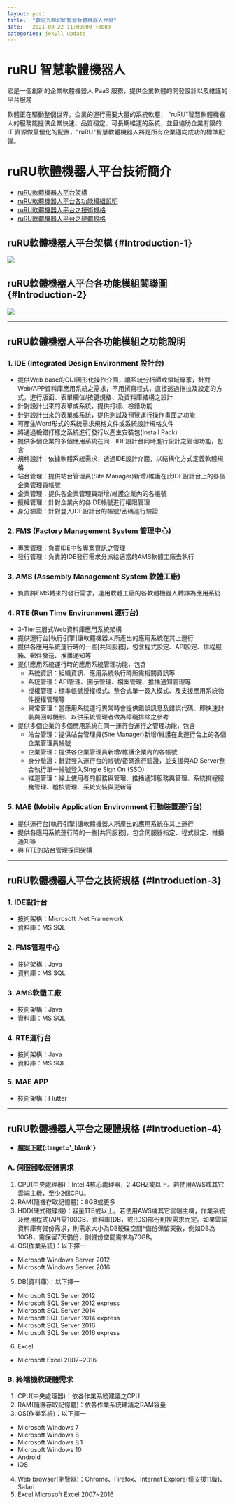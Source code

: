 ```yaml
---
layout: post
title:  "歡迎光臨如如智慧軟體機器人世界"
date:   2021-09-22 11:00:00 +0800
categories: jekyll update
---
```


# ruRU 智慧軟體機器人
它是一個創新的企業軟體機器人 PaaS 服務，提供企業軟體的開發設計以及維護的平台服務

軟體正在驅動整個世界，企業的運行需要大量的系統軟體， "ruRU"智慧軟體機器人的服務能提供企業快速、品質穩定、可長期維運的系統，並且協助企業有限的 IT 資源做最優化的配置，"ruRU"智慧軟體機器人將是所有企業邁向成功的標準配備。


# ruRU軟體機器人平台技術簡介
- [ruRU軟體機器人平台架構](#Introduction-1)
- [ruRU軟體機器人平台各功能模組說明](#Introduction-2)
- [ruRU軟體機器人平台之技術規格](#Introduction-3)
- [ruRU軟體機器人平台之硬體規格](#Introduction-4)


	
## ruRU軟體機器人平台架構 {#Introduction-1}
![](/img/Introduction-1.png)

## ruRU軟體機器人平台各功能模組關聯圖 {#Introduction-2}
![](/img/Introduction-2.png)

----
## ruRU軟體機器人平台各功能模組之功能說明
### 1. IDE (Integrated Design Environment 設計台)
- 提供Web base的GUI圖形化操作介面，讓系統分析師或領域專家，針對Web/APP資料庫應用系統之需求，不用撰寫程式，直接透過拖拉及設定的方式，進行版面、表單欄位/按鍵規格、及資料庫結構之設計
- 針對設計出來的表單或系統，提供打樣、檢錯功能
- 針對設計出來的表單或系統，提供測試及預覽運行操作畫面之功能
- 可產生Word形式的系統需求規格文件或系統設計規格文件
- 將通過檢錯打樣之系統進行發行以產生安裝包(Install Pack)
- 提供多個企業的多個應用系統在同一IDE設計台同時進行設計之管理功能，包含
- 規格設計：依據軟體系統需求，透過IDE設計介面，以結構化方式定義軟體規格
- 站台管理：提供站台管理員(Site Manager)新增/維護在此IDE設計台上的各個企業管理員帳號
- 企業管理：提供各企業管理員新增/維護企業內的各帳號
- 授權管理：針對企業內的各IDE帳號進行權限管理
- 身分驗證：針對登入IDE設計台的帳號/密碼進行驗證

### 2. FMS (Factory Management System 管理中心)
- 專案管理：負責IDE中各專案資訊之管理
- 發行管理：負責將IDE發行需求分派給適當的AMS軟體工廠去執行

### 3. AMS (Assembly Management System 軟體工廠)
- 負責將FMS轉來的發行需求，運用軟體工廠的各軟體機器人轉譯為應用系統

### 4. RTE (Run Time Environment 運行台)
- 3-Tier三層式Web資料庫應用系統架構
- 提供運行台[執行引擎]讓軟體機器人所產出的應用系統在其上運行
- 提供各應用系統運行時的一些[共同服務]，包含程式設定、API設定、排程服務、郵件發送、推播通知等
- 提供應用系統運行時的應用系統管理功能，包含
	- 系統資訊：組織資訊、應用系統執行時所需相關資訊等
	- 系統管理：API管理、圖示管理、檔案管理、推播通知管理等
	- 授權管理：標準帳號授權模式、整合式單一簽入模式、及支援應用系統物件授權管理等
	- 異常管理：當應用系統運行異常時會提供錯誤訊息及錯誤代碼、即快速封裝與回報機制、以供系統管理者做為障礙排除之參考
- 提供多個企業的多個應用系統在同一運行台運行之管理功能，包含
	- 站台管理：提供站台管理員(Site Manager)新增/維護在此運行台上的各個企業管理員帳號
	- 企業管理：提供各企業管理員新增/維護企業內的各帳號
	- 身分驗證：針對登入運行台的帳號/密碼進行驗證，並支援與AD Server整合執行單一帳號登入Single Sign On (SSO)
	- 維運管理：線上使用者的服務與管理、推播通知服務與管理、系統排程服務管理、稽核管理、系統安裝與更新等

### 5. MAE (Mobile Application Environment 行動裝置運行台)
- 提供運行台[執行引擎]讓軟體機器人所產出的應用系統在其上運行
- 提供各應用系統運行時的一些[共同服務]，包含伺服器指定、程式設定、推播通知等
- 與 RTE的站台管理採同架構

---- 

## ruRU軟體機器人平台之技術規格 {#Introduction-3}
### 1. IDE設計台 
- 技術架構：Microsoft .Net Framework
- 資料庫：MS SQL

### 2. FMS管理中心
- 技術架構：Java
- 資料庫：MS SQL

### 3. AMS軟體工廠
- 技術架構：Java
- 資料庫：MS SQL

### 4. RTE運行台
- 技術架構：Java
- 資料庫：MS SQL
 
### 5. MAE APP
- 技術架構：Flutter

---- 

## ruRU軟體機器人平台之硬體規格 {#Introduction-4}
* #### [檔案下載](/INSTALLS/運行環境系統需求表V3.01.pdf){:target='_blank'}
 
### A. 伺服器軟硬體需求
1. CPU(中央處理器)：Intel 4核心處理器，2.4GHZ或以上。若使用AWS或其它雲端主機，至少2個CPU。
2. RAM(隨機存取記憶體)：8GB或更多
3. HDD(硬式磁碟機)：容量1TB或以上。若使用AWS或其它雲端主機，作業系統及應用程式(AP)需100GB，資料庫(DB，或RDS)部份則視需求而定。如果雲端資料庫有備份需求，則需求大小為DB硬碟空間*備份保留天數，例如DB為10GB，需保留7天備份，則備份空間需求為70GB。
4. OS(作業系統)：以下擇一
- Microsoft Windows Server 2012
- Microsoft Windows Server 2016
5. DB(資料庫)：以下擇一
- Microsoft SQL Server 2012
- Microsoft SQL Server 2012 express
- Microsoft SQL Server 2014
- Microsoft SQL Server 2014 express
- Microsoft SQL Server 2016
- Microsoft SQL Server 2016 express
6. Excel
- Microsoft Excel 2007~2016

### B. 終端機軟硬體需求
1. CPU(中央處理器)：依各作業系統建議之CPU
2. RAM(隨機存取記憶體)：依各作業系統建議之RAM容量
3. OS(作業系統)：以下擇一
- Microsoft Windows 7
- Microsoft Windows 8
- Microsoft Windows 8.1
- Microsoft Windows 10
- Android 
- iOS 
4. Web browser(瀏覽器)：Chrome、Firefox、Internet Explore(僅支援11版)、Safari
5. Excel Microsoft Excel 2007~2016


